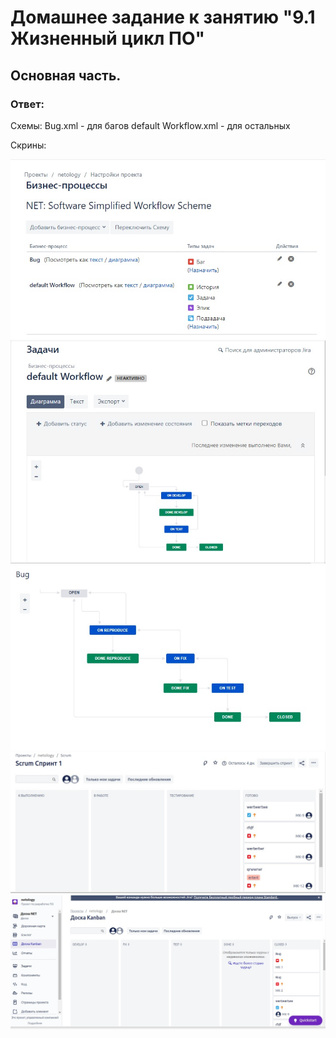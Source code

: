 # Домашнее задание к занятию "9.1 Жизненный цикл ПО"

## Основная часть.

### Ответ:

Схемы:
Bug.xml - для багов
default Workflow.xml - для остальных

Скрины:

<img src="./Jira/9_1_1.jpg" alt="">


<img src="./Jira/9_1_2.jpg" alt="">


<img src="./Jira/9_1_3.jpg" alt="">


<img src="./Jira/9_1_4.jpg" alt="">


<img src="./Jira/9_1_5.jpg" alt="">


